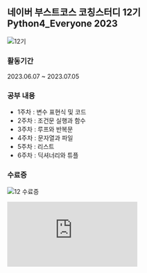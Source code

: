 ## 네이버 부스트코스 코칭스터디 12기 Python4_Everyone 2023
![12기](https://github.com/MinwooPyeon/Coaching_study_12_Python4_Everyone_2023/assets/153968515/ed617451-3b86-4cf7-b63f-dd619e6a8663)

### 활동기간
2023.06.07 ~ 2023.07.05

### 공부 내용
- 1주차 : 변수 표현식 및 코드
- 2주차 : 조건문 실행과 함수
- 3주차 : 루프와 반복문
- 4주차 : 문자열과 파일
- 5주차 : 리스트
- 6주차 : 딕셔너리와 튜플

### 수료증
![12 수료증](https://github.com/MinwooPyeon/Coaching_study_12_Python4_Everyone_2023/assets/153968515/0e58dd09-5832-4434-9ab2-ec9d40255c9c)

![코칭스터디 데이터 사이언스 2024 수료증.pdf](https://github.com/user-attachments/files/16921183/2024.pdf)
